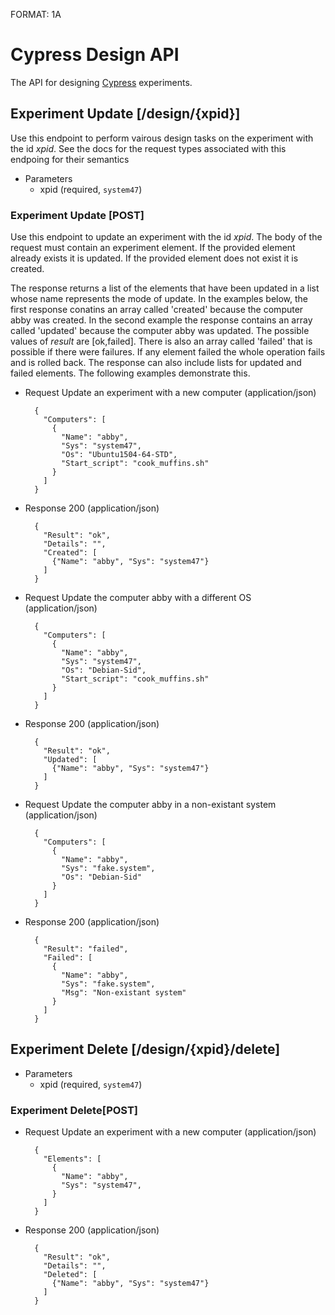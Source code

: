 FORMAT: 1A

# Cypress Design API
The API for designing [Cypress](https://cypress.deterlab.net) experiments.

## Experiment Update [/design/{xpid}]
Use this endpoint to perform vairous design tasks on the experiment with the id *xpid*. See the docs for the request types associated with this endpoing for their semantics
+ Parameters
  + xpid (required, `system47`)

### Experiment Update [POST]
Use this endpoint to update an experiment with the id *xpid*. The body of the request must contain an experiment element. If the provided element already exists it is updated. If the provided element does not exist it is created.

The response returns a list of the elements that have been updated in a list whose name represents the mode of update. In the examples below, the first response conatins an array called 'created' because the computer abby was created. In the second example the response contains an array called 'updated' because the computer abby was updated. The possible values of *result* are [ok,failed]. There is also an array called 'failed' that is possible if there were failures. If any element failed the whole operation fails and is rolled back. The response can also include lists for updated and failed elements. The following examples demonstrate this.


+ Request Update an experiment with a new computer (application/json)

        { 
          "Computers": [
            {
              "Name": "abby",
              "Sys": "system47",
              "Os": "Ubuntu1504-64-STD",
              "Start_script": "cook_muffins.sh"
            }
          ]
        }

+ Response 200 (application/json)

        {
          "Result": "ok",
          "Details": "",
          "Created": [
            {"Name": "abby", "Sys": "system47"}
          ]
        }

+ Request Update the computer abby with a different OS (application/json)

        { 
          "Computers": [
            {
              "Name": "abby",
              "Sys": "system47",
              "Os": "Debian-Sid",
              "Start_script": "cook_muffins.sh"
            }
          ]
        }

+ Response 200 (application/json)

        {
          "Result": "ok",
          "Updated": [
            {"Name": "abby", "Sys": "system47"}
          ]
        }

+ Request Update the computer abby in a non-existant system (application/json)

        { 
          "Computers": [
            {
              "Name": "abby",
              "Sys": "fake.system",
              "Os": "Debian-Sid"
            }
          ]
        }

+ Response 200 (application/json)

        {
          "Result": "failed",
          "Failed": [
            {
              "Name": "abby", 
              "Sys": "fake.system", 
              "Msg": "Non-existant system"
            }
          ]
        }


## Experiment Delete [/design/{xpid}/delete]
+ Parameters
  + xpid (required, `system47`)

### Experiment Delete[POST]
+ Request Update an experiment with a new computer (application/json)

        { 
          "Elements": [
            {
              "Name": "abby",
              "Sys": "system47",
            }
          ]
        }

+ Response 200 (application/json)

        {
          "Result": "ok",
          "Details": "",
          "Deleted": [
            {"Name": "abby", "Sys": "system47"}
          ]
        }
